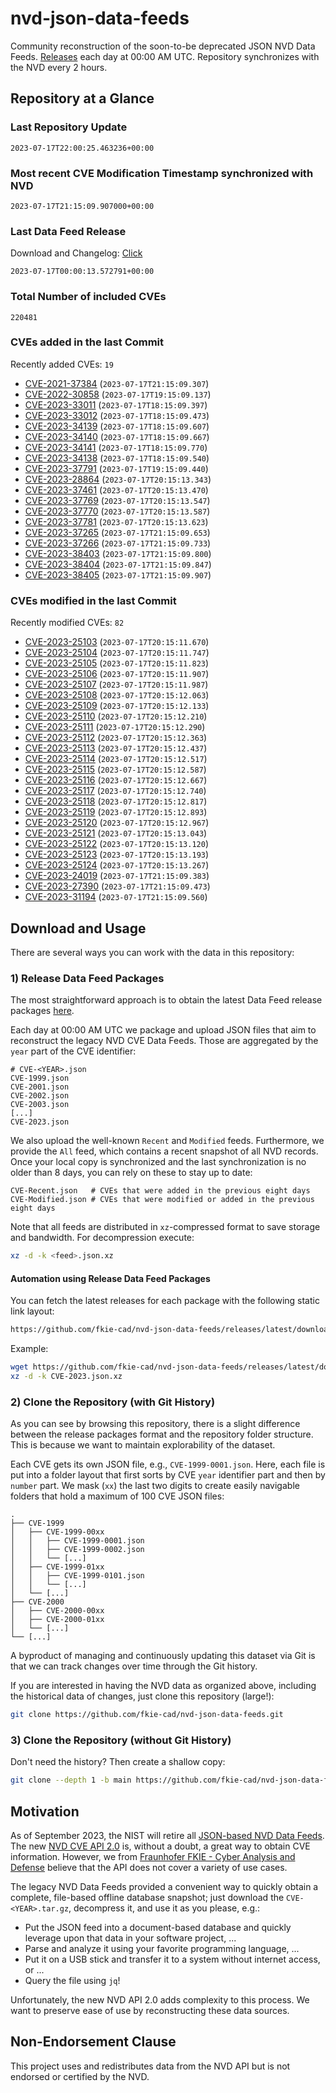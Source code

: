 # nvd-json-data-feeds

Community reconstruction of the soon-to-be deprecated JSON NVD Data Feeds. 
[Releases](https://github.com/fkie-cad/nvd-json-data-feeds/releases/latest) each day at 00:00 AM UTC.
Repository synchronizes with the NVD every 2 hours.

## Repository at a Glance

### Last Repository Update

```plain
2023-07-17T22:00:25.463236+00:00
```

### Most recent CVE Modification Timestamp synchronized with NVD

```plain
2023-07-17T21:15:09.907000+00:00
```

### Last Data Feed Release

Download and Changelog: [Click](https://github.com/fkie-cad/nvd-json-data-feeds/releases/latest)

```plain
2023-07-17T00:00:13.572791+00:00
```

### Total Number of included CVEs

```plain
220481
```

### CVEs added in the last Commit

Recently added CVEs: `19`

* [CVE-2021-37384](CVE-2021/CVE-2021-373xx/CVE-2021-37384.json) (`2023-07-17T21:15:09.307`)
* [CVE-2022-30858](CVE-2022/CVE-2022-308xx/CVE-2022-30858.json) (`2023-07-17T19:15:09.137`)
* [CVE-2023-33011](CVE-2023/CVE-2023-330xx/CVE-2023-33011.json) (`2023-07-17T18:15:09.397`)
* [CVE-2023-33012](CVE-2023/CVE-2023-330xx/CVE-2023-33012.json) (`2023-07-17T18:15:09.473`)
* [CVE-2023-34139](CVE-2023/CVE-2023-341xx/CVE-2023-34139.json) (`2023-07-17T18:15:09.607`)
* [CVE-2023-34140](CVE-2023/CVE-2023-341xx/CVE-2023-34140.json) (`2023-07-17T18:15:09.667`)
* [CVE-2023-34141](CVE-2023/CVE-2023-341xx/CVE-2023-34141.json) (`2023-07-17T18:15:09.770`)
* [CVE-2023-34138](CVE-2023/CVE-2023-341xx/CVE-2023-34138.json) (`2023-07-17T18:15:09.540`)
* [CVE-2023-37791](CVE-2023/CVE-2023-377xx/CVE-2023-37791.json) (`2023-07-17T19:15:09.440`)
* [CVE-2023-28864](CVE-2023/CVE-2023-288xx/CVE-2023-28864.json) (`2023-07-17T20:15:13.343`)
* [CVE-2023-37461](CVE-2023/CVE-2023-374xx/CVE-2023-37461.json) (`2023-07-17T20:15:13.470`)
* [CVE-2023-37769](CVE-2023/CVE-2023-377xx/CVE-2023-37769.json) (`2023-07-17T20:15:13.547`)
* [CVE-2023-37770](CVE-2023/CVE-2023-377xx/CVE-2023-37770.json) (`2023-07-17T20:15:13.587`)
* [CVE-2023-37781](CVE-2023/CVE-2023-377xx/CVE-2023-37781.json) (`2023-07-17T20:15:13.623`)
* [CVE-2023-37265](CVE-2023/CVE-2023-372xx/CVE-2023-37265.json) (`2023-07-17T21:15:09.653`)
* [CVE-2023-37266](CVE-2023/CVE-2023-372xx/CVE-2023-37266.json) (`2023-07-17T21:15:09.733`)
* [CVE-2023-38403](CVE-2023/CVE-2023-384xx/CVE-2023-38403.json) (`2023-07-17T21:15:09.800`)
* [CVE-2023-38404](CVE-2023/CVE-2023-384xx/CVE-2023-38404.json) (`2023-07-17T21:15:09.847`)
* [CVE-2023-38405](CVE-2023/CVE-2023-384xx/CVE-2023-38405.json) (`2023-07-17T21:15:09.907`)


### CVEs modified in the last Commit

Recently modified CVEs: `82`

* [CVE-2023-25103](CVE-2023/CVE-2023-251xx/CVE-2023-25103.json) (`2023-07-17T20:15:11.670`)
* [CVE-2023-25104](CVE-2023/CVE-2023-251xx/CVE-2023-25104.json) (`2023-07-17T20:15:11.747`)
* [CVE-2023-25105](CVE-2023/CVE-2023-251xx/CVE-2023-25105.json) (`2023-07-17T20:15:11.823`)
* [CVE-2023-25106](CVE-2023/CVE-2023-251xx/CVE-2023-25106.json) (`2023-07-17T20:15:11.907`)
* [CVE-2023-25107](CVE-2023/CVE-2023-251xx/CVE-2023-25107.json) (`2023-07-17T20:15:11.987`)
* [CVE-2023-25108](CVE-2023/CVE-2023-251xx/CVE-2023-25108.json) (`2023-07-17T20:15:12.063`)
* [CVE-2023-25109](CVE-2023/CVE-2023-251xx/CVE-2023-25109.json) (`2023-07-17T20:15:12.133`)
* [CVE-2023-25110](CVE-2023/CVE-2023-251xx/CVE-2023-25110.json) (`2023-07-17T20:15:12.210`)
* [CVE-2023-25111](CVE-2023/CVE-2023-251xx/CVE-2023-25111.json) (`2023-07-17T20:15:12.290`)
* [CVE-2023-25112](CVE-2023/CVE-2023-251xx/CVE-2023-25112.json) (`2023-07-17T20:15:12.363`)
* [CVE-2023-25113](CVE-2023/CVE-2023-251xx/CVE-2023-25113.json) (`2023-07-17T20:15:12.437`)
* [CVE-2023-25114](CVE-2023/CVE-2023-251xx/CVE-2023-25114.json) (`2023-07-17T20:15:12.517`)
* [CVE-2023-25115](CVE-2023/CVE-2023-251xx/CVE-2023-25115.json) (`2023-07-17T20:15:12.587`)
* [CVE-2023-25116](CVE-2023/CVE-2023-251xx/CVE-2023-25116.json) (`2023-07-17T20:15:12.667`)
* [CVE-2023-25117](CVE-2023/CVE-2023-251xx/CVE-2023-25117.json) (`2023-07-17T20:15:12.740`)
* [CVE-2023-25118](CVE-2023/CVE-2023-251xx/CVE-2023-25118.json) (`2023-07-17T20:15:12.817`)
* [CVE-2023-25119](CVE-2023/CVE-2023-251xx/CVE-2023-25119.json) (`2023-07-17T20:15:12.893`)
* [CVE-2023-25120](CVE-2023/CVE-2023-251xx/CVE-2023-25120.json) (`2023-07-17T20:15:12.967`)
* [CVE-2023-25121](CVE-2023/CVE-2023-251xx/CVE-2023-25121.json) (`2023-07-17T20:15:13.043`)
* [CVE-2023-25122](CVE-2023/CVE-2023-251xx/CVE-2023-25122.json) (`2023-07-17T20:15:13.120`)
* [CVE-2023-25123](CVE-2023/CVE-2023-251xx/CVE-2023-25123.json) (`2023-07-17T20:15:13.193`)
* [CVE-2023-25124](CVE-2023/CVE-2023-251xx/CVE-2023-25124.json) (`2023-07-17T20:15:13.267`)
* [CVE-2023-24019](CVE-2023/CVE-2023-240xx/CVE-2023-24019.json) (`2023-07-17T21:15:09.383`)
* [CVE-2023-27390](CVE-2023/CVE-2023-273xx/CVE-2023-27390.json) (`2023-07-17T21:15:09.473`)
* [CVE-2023-31194](CVE-2023/CVE-2023-311xx/CVE-2023-31194.json) (`2023-07-17T21:15:09.560`)


## Download and Usage

There are several ways you can work with the data in this repository:

### 1) Release Data Feed Packages

The most straightforward approach is to obtain the latest Data Feed release packages [here](https://github.com/fkie-cad/nvd-json-data-feeds/releases/latest).

Each day at 00:00 AM UTC we package and upload JSON files that aim to reconstruct the legacy NVD CVE Data Feeds.
Those are aggregated by the `year` part of the CVE identifier:

```
# CVE-<YEAR>.json
CVE-1999.json
CVE-2001.json
CVE-2002.json
CVE-2003.json
[...]
CVE-2023.json
```

We also upload the well-known `Recent` and `Modified` feeds.
Furthermore, we provide the `All` feed, which contains a recent snapshot of all NVD records.
Once your local copy is synchronized and the last synchronization is no older than 8 days, you can rely on these to stay up to date:

```plain
CVE-Recent.json   # CVEs that were added in the previous eight days
CVE-Modified.json # CVEs that were modified or added in the previous eight days
```

Note that all feeds are distributed in `xz`-compressed format to save storage and bandwidth.
For decompression execute:

```sh
xz -d -k <feed>.json.xz
```


#### Automation using Release Data Feed Packages

You can fetch the latest releases for each package with the following static link layout:

```sh
https://github.com/fkie-cad/nvd-json-data-feeds/releases/latest/download/CVE-<YEAR>.json.xz
```

Example:

```sh
wget https://github.com/fkie-cad/nvd-json-data-feeds/releases/latest/download/CVE-2023.json.xz
xz -d -k CVE-2023.json.xz
```

### 2) Clone the Repository (with Git History)

As you can see by browsing this repository, there is a slight difference between the release packages format and the repository folder structure.
This is because we want to maintain explorability of the dataset.

Each CVE gets its own JSON file, e.g., `CVE-1999-0001.json`.
Here, each file is put into a folder layout that first sorts by CVE `year` identifier part and then by `number` part.
We mask (`xx`) the last two digits to create easily navigable folders that hold a maximum of 100 CVE JSON files:

```plain
.
├── CVE-1999
│   ├── CVE-1999-00xx
│   │   ├── CVE-1999-0001.json
│   │   ├── CVE-1999-0002.json
│   │   └── [...]
│   ├── CVE-1999-01xx
│   │   ├── CVE-1999-0101.json
│   │   └── [...]
│   └── [...]
├── CVE-2000
│   ├── CVE-2000-00xx
│   ├── CVE-2000-01xx
│   └── [...]
└── [...]
```

A byproduct of managing and continuously updating this dataset via Git is that we can track changes over time through the Git history.

If you are interested in having the NVD data as organized above, including the historical data of changes, just clone this repository (large!):

```sh
git clone https://github.com/fkie-cad/nvd-json-data-feeds.git
```

### 3) Clone the Repository (without Git History)

Don't need the history? Then create a shallow copy:

```sh
git clone --depth 1 -b main https://github.com/fkie-cad/nvd-json-data-feeds.git
```

## Motivation

As of September 2023, the NIST will retire all [JSON-based NVD Data Feeds](https://nvd.nist.gov/vuln/data-feeds#divRetirementBanner-1).
The new [NVD CVE API 2.0](https://nvd.nist.gov/developers/vulnerabilities) is, without a doubt, a great way to obtain CVE information.
However, we from [Fraunhofer FKIE - Cyber Analysis and Defense](https://www.fkie.fraunhofer.de/en/departments/cad.html) believe that the API does not cover a variety of use cases.

The legacy NVD Data Feeds provided a convenient way to quickly obtain a complete, file-based offline database snapshot; just download the `CVE-<YEAR>.tar.gz`, decompress it, and use it as you please, e.g.:

* Put the JSON feed into a document-based database and quickly leverage upon that data in your software project, ...
* Parse and analyze it using your favorite programming language, ...
* Put it on a USB stick and transfer it to a system without internet access, or ...
* Query the file using `jq`!

Unfortunately, the new NVD API 2.0 adds complexity to this process.
We want to preserve ease of use by reconstructing these data sources.

## Non-Endorsement Clause

This project uses and redistributes data from the NVD API but is not endorsed or certified by the NVD.